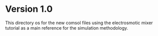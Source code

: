 # Version 1.0

This directory os for the new comsol files using the electrosmotic mixer tutorial as a main reference for the simulation methodology.
